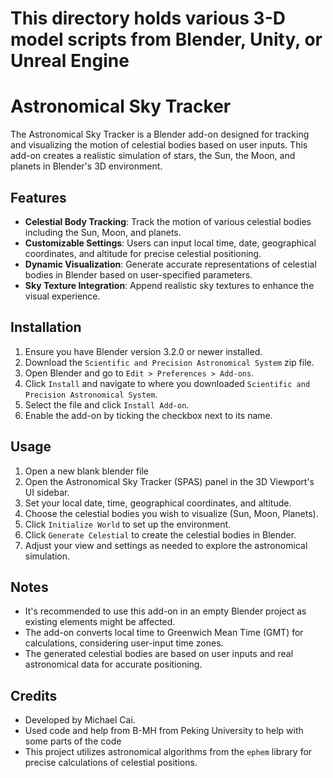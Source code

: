 # This directory holds various 3-D model scripts from Blender, Unity, or Unreal Engine
# Astronomical Sky Tracker

The Astronomical Sky Tracker is a Blender add-on designed for tracking and visualizing the motion of celestial bodies based on user inputs. This add-on creates a realistic simulation of stars, the Sun, the Moon, and planets in Blender's 3D environment.

## Features

- **Celestial Body Tracking**: Track the motion of various celestial bodies including the Sun, Moon, and planets.
- **Customizable Settings**: Users can input local time, date, geographical coordinates, and altitude for precise celestial positioning.
- **Dynamic Visualization**: Generate accurate representations of celestial bodies in Blender based on user-specified parameters.
- **Sky Texture Integration**: Append realistic sky textures to enhance the visual experience.

## Installation

1. Ensure you have Blender version 3.2.0 or newer installed.
2. Download the `Scientific and Precision Astronomical System` zip file.
3. Open Blender and go to `Edit > Preferences > Add-ons`.
4. Click `Install` and navigate to where you downloaded `Scientific and Precision Astronomical System`.
5. Select the file and click `Install Add-on`.
6. Enable the add-on by ticking the checkbox next to its name.

## Usage

1. Open a new blank blender file
2. Open the Astronomical Sky Tracker (SPAS) panel in the 3D Viewport's UI sidebar.
3. Set your local date, time, geographical coordinates, and altitude.
4. Choose the celestial bodies you wish to visualize (Sun, Moon, Planets).
5. Click `Initialize World` to set up the environment.
6. Click `Generate Celestial` to create the celestial bodies in Blender.
7. Adjust your view and settings as needed to explore the astronomical simulation.

## Notes

- It's recommended to use this add-on in an empty Blender project as existing elements might be affected.
- The add-on converts local time to Greenwich Mean Time (GMT) for calculations, considering user-input time zones.
- The generated celestial bodies are based on user inputs and real astronomical data for accurate positioning.

## Credits

- Developed by Michael Cai.
- Used code and help from B-MH from Peking University to help with some parts of the code
- This project utilizes astronomical algorithms from the `ephem` library for precise calculations of celestial positions.
